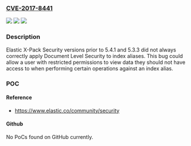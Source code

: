 ### [CVE-2017-8441](https://cve.mitre.org/cgi-bin/cvename.cgi?name=CVE-2017-8441)
![](https://img.shields.io/static/v1?label=Product&message=X-Pack%20Security&color=blue)
![](https://img.shields.io/static/v1?label=Version&message=prior%20to%205.4.1%20and%205.3.3%20&color=brightgreen)
![](https://img.shields.io/static/v1?label=Vulnerability&message=CWE-279%3A%20Incorrect%20Execution-Assigned%20Permissions&color=brightgreen)

### Description

Elastic X-Pack Security versions prior to 5.4.1 and 5.3.3 did not always correctly apply Document Level Security to index aliases. This bug could allow a user with restricted permissions to view data they should not have access to when performing certain operations against an index alias.

### POC

#### Reference
- https://www.elastic.co/community/security

#### Github
No PoCs found on GitHub currently.

